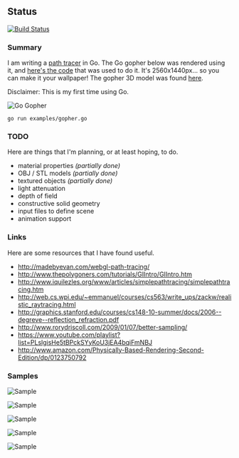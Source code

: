 ## Status
[![Build Status](https://travis-ci.org/gmlewis/pt.png)](https://travis-ci.org/gmlewis/pt)

### Summary

I am writing a [path tracer](http://en.wikipedia.org/wiki/Path_tracing) in Go. The Go gopher below was rendered using it, and [here's the code](https://github.com/fogleman/pt/blob/master/examples/gopher.go) that was used to do it. It's 2560x1440px... so you can make it your wallpaper! The gopher 3D model was found [here](https://github.com/golang-samples/gopher-3d).

Disclaimer: This is my first time using Go.

![Go Gopher](http://i.imgur.com/buSF7m5.png)

    go run examples/gopher.go

### TODO

Here are things that I'm planning, or at least hoping, to do.

* material properties *(partially done)*
* OBJ / STL models *(partially done)*
* textured objects *(partially done)*
* light attenuation
* depth of field
* constructive solid geometry
* input files to define scene
* animation support

### Links

Here are some resources that I have found useful.

* http://madebyevan.com/webgl-path-tracing/
* http://www.thepolygoners.com/tutorials/GIIntro/GIIntro.htm
* http://www.iquilezles.org/www/articles/simplepathtracing/simplepathtracing.htm
* http://web.cs.wpi.edu/~emmanuel/courses/cs563/write_ups/zackw/realistic_raytracing.html
* http://graphics.stanford.edu/courses/cs148-10-summer/docs/2006--degreve--reflection_refraction.pdf
* http://www.rorydriscoll.com/2009/01/07/better-sampling/
* https://www.youtube.com/playlist?list=PLslgisHe5tBPckSYyKoU3jEA4bqiFmNBJ
* http://www.amazon.com/Physically-Based-Rendering-Second-Edition/dp/0123750792

### Samples

![Sample](http://i.imgur.com/eI5yLu7.png)

![Sample](http://i.imgur.com/2PNvTgE.png)

![Sample](http://i.imgur.com/2bVB9PL.png)

![Sample](http://i.imgur.com/zCPDKbt.png)

![Sample](http://i.imgur.com/zHRmmeP.png)

